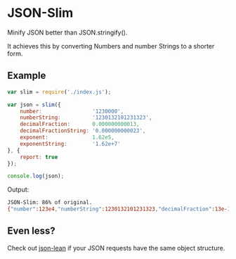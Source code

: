 # JSON-Slim

Minify JSON better than JSON.stringify().

It achieves this by converting Numbers and number Strings to a shorter form.

## Example

```js
var slim = require('./index.js');

var json = slim({
	number:                '1230000',
	numberString:          '1230132101231323',
	decimalFraction:       0.000000000013,
	decimalFractionString: '0.000000000023',
	exponent:              1.62e5,
	exponentString:        '1.62e+7'
}, {
	report: true
});

console.log(json);
```

Output:

```bash
JSON-Slim: 86% of original.
{"number":123e4,"numberString":1230132101231323,"decimalFraction":13e-12,"decimalFractionString":23e-12,"exponent":162e3,"exponentString":162e5}
```

## Even less?

Check out [json-lean](https://github.com/arminrosu/json-lean) if your JSON requests have the same object structure.
